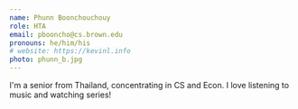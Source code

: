 ```yaml
---
name: Phunn Boonchouchouy
role: HTA
email: pbooncho@cs.brown.edu
pronouns: he/him/his
# website: https://kevinl.info
photo: phunn_b.jpg
---
```


I'm a senior from Thailand, concentrating in CS and Econ. I love listening to music and watching series!
